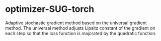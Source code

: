# optimizer-SUG-torch
Adaptive stochastic gradient method based on the universal gradient method. 
The universal method adjusts Lipsitz constant of the gradient on each step so that the loss function is majorated by the quadratic function. 

